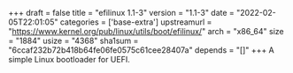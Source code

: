 +++
draft = false
title = "efilinux 1.1-3"
version = "1.1-3"
date = "2022-02-05T22:01:05"
categories = ['base-extra']
upstreamurl = "https://www.kernel.org/pub/linux/utils/boot/efilinux/"
arch = "x86_64"
size = "1884"
usize = "4368"
sha1sum = "6ccaf232b72b418b64fe06fe0575c61cee28407a"
depends = "[]"
+++
A simple Linux bootloader for UEFI.